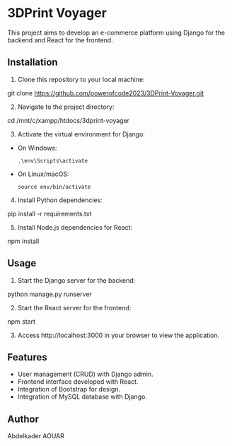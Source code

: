 # 3DPrint Voyager

This project aims to develop an e-commerce platform using Django for the backend and React for the frontend.

## Installation

1. Clone this repository to your local machine:

git clone https://github.com/powerofcode2023/3DPrint-Voyager.git


2. Navigate to the project directory:

cd /mnt/c/xampp/htdocs/3dprint-voyager


3. Activate the virtual environment for Django:
- On Windows:
  ```
  .\env\Scripts\activate
  ```
- On Linux/macOS:
  ```
  source env/bin/activate
  ```

4. Install Python dependencies:

pip install -r requirements.txt


5. Install Node.js dependencies for React:

npm install


## Usage

1. Start the Django server for the backend:

python manage.py runserver


2. Start the React server for the frontend:

npm start


3. Access http://localhost:3000 in your browser to view the application.

## Features

- User management (CRUD) with Django admin.
- Frontend interface developed with React.
- Integration of Bootstrap for design.
- Integration of MySQL database with Django.

## Author

Abdelkader AOUAR
